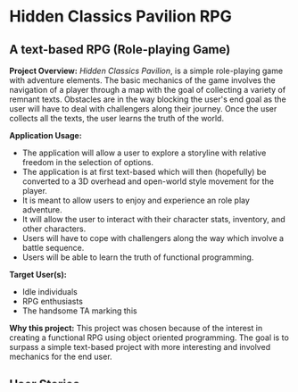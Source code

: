 # Hidden Classics Pavilion RPG

## A text-based RPG (Role-playing Game)

**Project Overview:**
*Hidden Classics Pavilion*, is a simple role-playing game with adventure elements. 
The basic mechanics of the game involves the navigation of a player through a map with the goal of collecting a variety of remnant texts.
Obstacles are in the way blocking the user's end goal as the user will have to deal with challengers along their journey. 
Once the user collects all the texts, the user learns the truth of the world.


**Application Usage:**
- The application will allow a user to explore a storyline with relative freedom in the selection of options.
- The application is at first text-based which will then (hopefully) be converted to a 3D overhead and open-world style movement for the player.
- It is meant to allow users to enjoy and experience an role play adventure.
- It will allow the user to interact with their character stats, inventory, and other characters.
- Users will have to cope with challengers along the way which involve a battle sequence.
- Users will be able to learn the truth of functional programming.

**Target User(s):**
- Idle individuals
- RPG enthusiasts 
- The handsome TA marking this

**Why this project:**
This project was chosen because of the interest in creating a functional RPG using object oriented programming. The goal is to surpass a simple text-based project with more interesting and involved mechanics for the end user.


## User Stories

**Phase 1**:*Menu Setup, Character Setup, Inventory*
- As the user, I want to be able to create a character with a specific name and choose a character class. [completed]
- As the user, I want to be able to obtain a starter item and have it automatically added into my inventory. [completed]
- As the user, I want to be able to be notified of the starter item I have chosen and to have it automatically added into my inventory. [completed]
- As the user, I want to be able to select an item in my inventory and be able to view its name, description, and worth. [completed]
- As the user, I want to be able to choose what to do with the item that I selected in the inventory (use, discard, view different item). [completed]
- As the user, I want to be able to see the item selected used, discarded, or to view a different item. [completed]
- As the user, I want to be able to view my stats which shows my character name, class, balance, stats, inventory items, total inventory items. [completed]

**Phase 2**:*Text Collection (Inventory for Texts), NPC, Battle Phase, Persistence*
- As the user, I want to be able to view the in game shop and my balance. [completed]
- As the user, I want to be able to make purchases. [completed]
- As the user, I want to be able to view the text's name and description [completed]
- As the user, I want to be able to enter a battle phase with a dummy NPC.

- As the user, I want to be able to save my character stats, owned items, and owned texts.
- As the user, I want to be able to reload those saved character stats, owned items, and owned texts back into the game.


**Extra for future phase:**
- As the user, I want to be able to collect texts and add it to my collection of texts.

